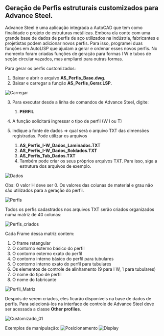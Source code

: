 ## Geração de Perfis estruturais customizados para Advance Steel.

Advance Steel é uma aplicação integrada a AutoCAD que tem como finalidade o projeto de estruturas metálicas.
Embora ela conte com uma grande base de dados de perfis de aço utilizados na indústria, fabricantes e projetistas podem 
adicionar novos perfis. Para isso, programei duas funções em AutoLISP que ajudam a gerar e ordenar esses novos perfis.
No momento foram criadas funções de geração para formas I W e tubos de seção circular vazados, mas ampliarei para outras formas. 

Para gerar os perfis customizados:

1. Baixar e abrir o arquivo **AS_Perfis_Base.dwg**.
2. Baixar e carregar a função **AS_Perfis_Gerar.LSP**.
   
![Carregar](https://github.com/JLMenegotto/AulasBIM/assets/9437020/5a170cb6-c2dd-4cd8-abb6-b250c5c887bd)

3. Para executar desde a linha de comandos de Advance Steel, digite:
      1. **PERFIL**
         
4. A função solicitará ingressar o tipo de perfil (W I ou T)
5. Indique a fonte de dados => qual será o arquivo TXT das dimensões registradas.
   Pode utilizar os arquivos
     1. **AS_Perfis_I-W_Dados_Laminados.TXT**
     2. **AS_Perfis_I-W_Dados_Soldados.TXT** 
     3. **AS_Perfis_Tub_Dados.TXT**
     4. Também pode criar os seus próprios arquivos TXT. Para isso, siga a estrutura dos arquivos de exemplo. 

![Dados](https://github.com/JLMenegotto/AulasBIM/assets/9437020/91f4e98f-6b04-498f-9baa-fddf7ba9eeb6)

Obs: O valor H deve ser 0. Os valores das colunas de material e grau não são utilizados para a geração do perfil.

![Perfis](https://github.com/JLMenegotto/AulasBIM/assets/9437020/7d3b8544-b4d3-4ac7-9e7f-d729d9d43ab8)

Todos os perfis cadastrados nos arquivos TXT serão criados organizados numa matriz de 40 colunas: 

![Perfis_criados](https://github.com/JLMenegotto/AulasBIM/assets/9437020/7bcc816d-9b52-44bd-902d-df1451759dcc)

Cada Frame dessa matriz contem:

 1. O frame retangular
 2. O contorno externo básico do perfil
 3. O contorno externo exato do perfil
 4. O contorno interno básico do perfil para tubulares
 5. O contorno interno exato do perfil para tubulares
 6. Os elementos de controle de alinhamento (9 para I W, 1 para tubulares)
 7. O nome do tipo de perfil
 8. O nome do fabricante 

![Perfil_Matriz](https://github.com/JLMenegotto/AulasBIM/assets/9437020/b36e6026-9368-4e61-86e4-510b3b2aaf49)

Despois de serem criados, eles ficarão disponíveis na base de dados de perfis. 
Para selecioná-los na interface de controle de Advance Steel deve ser acessada a classe **Other profiles**.

![Customizado_01](https://github.com/JLMenegotto/AulasBIM/assets/9437020/e560c753-6c1b-49bd-84cc-c17f1eb77144)

Exemplos de manipulação: 
![Posicionamento](https://github.com/JLMenegotto/AulasBIM/assets/9437020/952b3069-d0cd-41d7-b8a7-a0c3dc976a03)
![Display](https://github.com/JLMenegotto/AulasBIM/assets/9437020/b1892d25-b9e8-4653-850e-af123a5e5e37)

